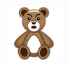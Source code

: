 ![Image of Example1](https://github.com/JustOneMoreBlock/TeddyBear/blob/master/128x128/angry-face.png)
